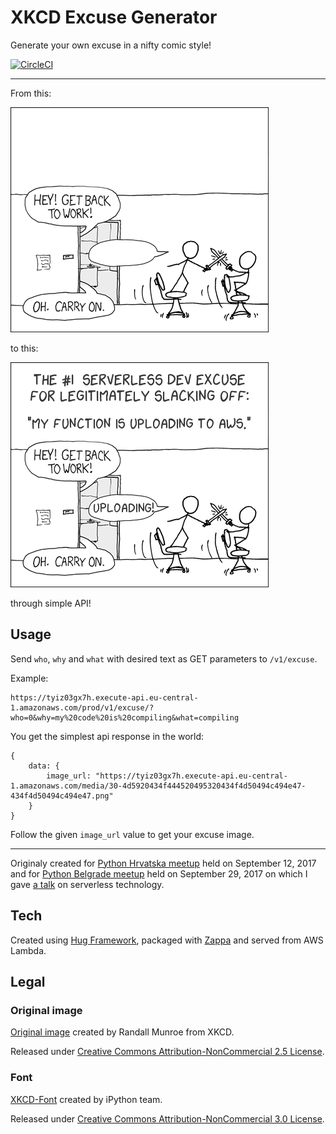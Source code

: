 # XKCD Excuse Generator

Generate your own excuse in a nifty comic style!

[![CircleCI](https://circleci.com/gh/mislavcimpersak/xkcd-excuse-generator/tree/master.svg?style=svg)](https://circleci.com/gh/mislavcimpersak/xkcd-excuse-generator/tree/master)

-----

From this:

![](blank_excuse.png)

to this:

![](example.png)

through simple API!

## Usage

Send `who`, `why` and `what` with desired text as GET parameters to `/v1/excuse`.

Example:
```
https://tyiz03gx7h.execute-api.eu-central-1.amazonaws.com/prod/v1/excuse/?who=0&why=my%20code%20is%20compiling&what=compiling
```

You get the simplest api response in the world:

```
{
    data: {
        image_url: "https://tyiz03gx7h.execute-api.eu-central-1.amazonaws.com/media/30-4d5920434f444520495320434f4d50494c494e47-434f4d50494c494e47.png"
    }
}
```

Follow the given `image_url` value to get your excuse image.

-----

Originaly created for [Python Hrvatska meetup](https://www.meetup.com/Python-Hrvatska/events/242639630/) held on September 12, 2017 and for [Python Belgrade meetup](https://www.meetup.com/PythonBelgrade/events/243547584/) held on September 29, 2017 on which I gave [a talk](https://mislavcimpersak.github.io/serverless-talk/) on serverless technology.

## Tech

Created using [Hug Framework](https://github.com/timothycrosley/hug), packaged with [Zappa](https://github.com/Miserlou/Zappa/) and served from AWS Lambda.

## Legal

### Original image

[Original image](https://xkcd.com/303/) created by Randall Munroe from XKCD.

Released under [Creative Commons Attribution-NonCommercial 2.5 License](https://creativecommons.org/licenses/by-nc/2.5/).

### Font

[XKCD-Font](https://github.com/ipython/xkcd-font) created by iPython team.

Released under [Creative Commons Attribution-NonCommercial 3.0 License](https://creativecommons.org/licenses/by-nc/3.0/).

